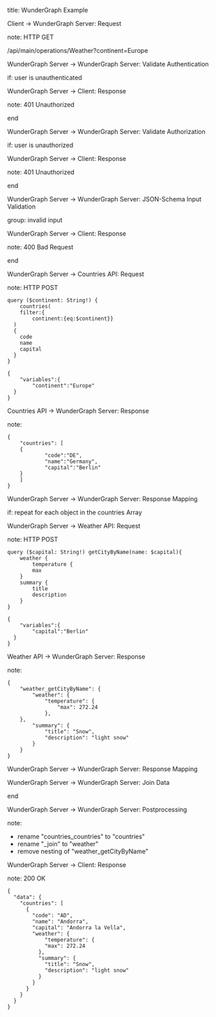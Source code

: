 title: WunderGraph Example

Client -> WunderGraph Server: Request

note:
HTTP GET

/api/main/operations/Weather?continent=Europe

WunderGraph Server -> WunderGraph Server: Validate Authentication

if: user is unauthenticated

WunderGraph Server -> Client: Response

note: 401 Unauthorized

end

WunderGraph Server -> WunderGraph Server: Validate Authorization

if: user is unauthorized

WunderGraph Server -> Client: Response

note: 401 Unauthorized

end

WunderGraph Server -> WunderGraph Server: JSON-Schema Input Validation

group: invalid input

WunderGraph Server -> Client: Response

note: 400 Bad Request

end

WunderGraph Server -> Countries API: Request

note:
HTTP POST

```
query ($continent: String!) {
	countries(
  	filter:{
    	continent:{eq:$continent}}
  )
  {
  	code
    name
    capital
  }
}

{
	"variables":{
		"continent":"Europe"
  }
}
```

Countries API -> WunderGraph Server: Response

note:

```
{
	"countries": [
  	{
			"code":"DE",
			"name":"Germany",
			"capital":"Berlin"
  	}
	]
}
```

WunderGraph Server -> WunderGraph Server: Response Mapping

if: repeat for each object in the countries Array

WunderGraph Server -> Weather API: Request

note:
HTTP POST

```
query ($capital: String!) getCityByName(name: $capital){
	weather {
		temperature {
		max
	}
	summary {
		title
		description
	}
}

{
	"variables":{
		"capital":"Berlin"
  }
}
```

Weather API -> WunderGraph Server: Response

note:

```
{
	"weather_getCityByName": {
		"weather": {
			"temperature": {
				"max": 272.24
			},
    },
		"summary": {
			"title": "Snow",
			"description": "light snow"
		}
	}
}
```

WunderGraph Server -> WunderGraph Server: Response Mapping

WunderGraph Server -> WunderGraph Server: Join Data

end

WunderGraph Server -> WunderGraph Server: Postprocessing

note:

- rename "countries_countries" to "countries"
- rename "\_join" to "weather"
- remove nesting of "weather_getCityByName"

WunderGraph Server -> Client: Response

note:
200 OK

```
{
  "data": {
    "countries": [
      {
        "code": "AD",
        "name": "Andorra",
        "capital": "Andorra la Vella",
        "weather": {
        	"temperature": {
          	"max": 272.24
          },
          "summary": {
          	"title": "Snow",
            "description": "light snow"
          }
        }
      }
    }
  }
}
```
